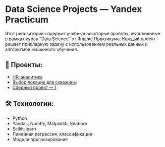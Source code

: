 # Data Science Projects — Yandex Practicum

Этот репозиторий содержит учебные некоторые проекты, выполненные в рамках курса "Data Science" от Яндекс Практикума. Каждый проект решает прикладную задачу с использованием реальных данных и алгоритмов машинного обучения.

## 📁 Проекты:
- [HR-аналитика](./hr-analytics)
- [Выбор локации для скважины](./well-location)
- [Сборный проект — 1](./project-1)

## 🛠️ Технологии:
- Python
- Pandas, NumPy, Matplotlib, Seaborn
- Scikit-learn
- Линейная регрессия, классификация
- Модели прогнозирования
